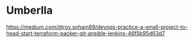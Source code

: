 # Umberlla

https://medium.com/@roy.soham89/devops-practice-a-small-project-to-head-start-terraform-packer-git-ansible-jenkins-46f5b95d63d7
